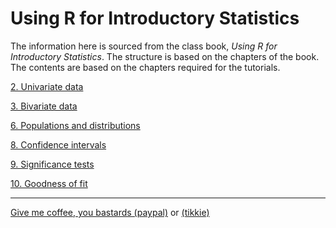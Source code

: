 # Using R for Introductory Statistics

The information here is sourced from the class book, *Using R for Introductory Statistics*. The structure is based on the chapters of the book. The contents are based on the chapters required for the tutorials.

[2. Univariate data](2-univariate-data/)

[3. Bivariate data](3-bivariate-data/)

[6. Populations and distributions](6-pops-and-distros/)

[8. Confidence intervals](8-confidence-intervals/)

[9. Significance tests](9-significance-tests/)

[10. Goodness of fit](10-goodness-of-fit/)

---

[Give me coffee, you bastards (paypal)](https://www.paypal.com/cgi-bin/webscr?cmd=_s-xclick&hosted_button_id=YFH37K4ZC627Q) or [(tikkie)](https://www.ing.nl/particulier/betaalverzoek/index.html?trxid=1prjW5kWxhqymNRQ2ZpyTT9x1piIfb48)
